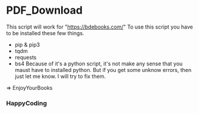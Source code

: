 # PDF_Download

This script will work for "https://bdebooks.com/" 
To use this script you have to be installed these few things.
- pip & pip3
- tqdm
- requests
- bs4
Because of it's a python script, it's not make any sense that you maust have to installed python. But if you get some unknow errors, then just let me know. I will try to fix them. 

=> EnjoyYourBooks

<h3> HappyCoding </h3>
